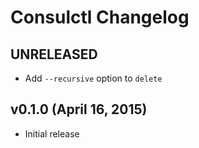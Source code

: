 Consulctl Changelog
===================

## UNRELEASED

  * Add `--recursive` option to `delete`

## v0.1.0 (April 16, 2015)

  * Initial release

